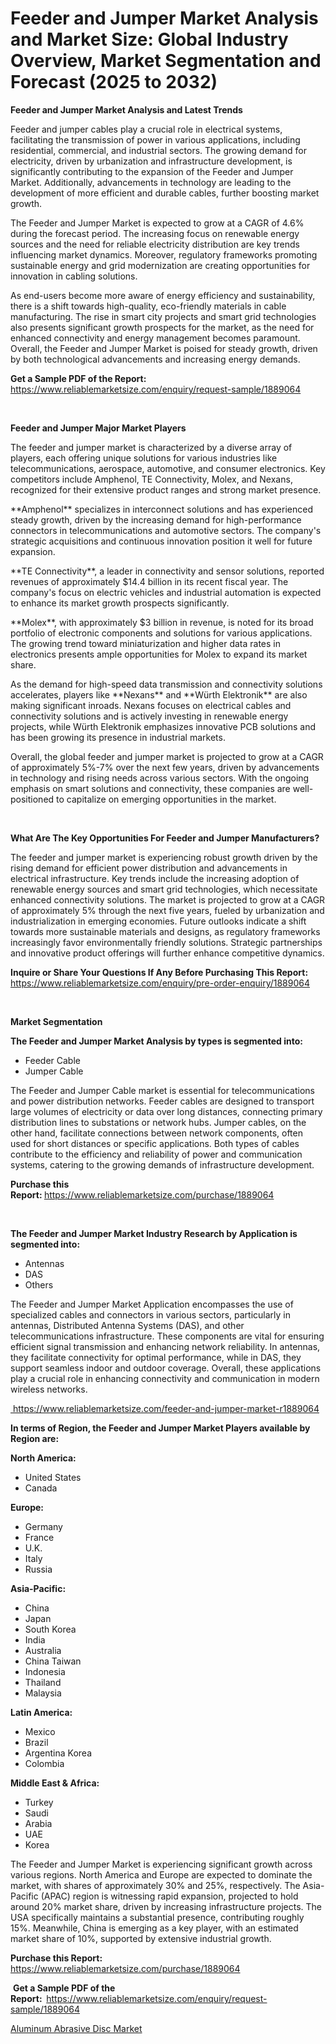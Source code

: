 <p><h1>Feeder and Jumper Market Analysis and Market Size: Global Industry Overview, Market Segmentation and Forecast (2025 to 2032)</h1></p><p><strong>Feeder and Jumper Market Analysis and Latest Trends</strong></p>
<p><p>Feeder and jumper cables play a crucial role in electrical systems, facilitating the transmission of power in various applications, including residential, commercial, and industrial sectors. The growing demand for electricity, driven by urbanization and infrastructure development, is significantly contributing to the expansion of the Feeder and Jumper Market. Additionally, advancements in technology are leading to the development of more efficient and durable cables, further boosting market growth.</p><p>The Feeder and Jumper Market is expected to grow at a CAGR of 4.6% during the forecast period. The increasing focus on renewable energy sources and the need for reliable electricity distribution are key trends influencing market dynamics. Moreover, regulatory frameworks promoting sustainable energy and grid modernization are creating opportunities for innovation in cabling solutions. </p><p>As end-users become more aware of energy efficiency and sustainability, there is a shift towards high-quality, eco-friendly materials in cable manufacturing. The rise in smart city projects and smart grid technologies also presents significant growth prospects for the market, as the need for enhanced connectivity and energy management becomes paramount. Overall, the Feeder and Jumper Market is poised for steady growth, driven by both technological advancements and increasing energy demands.</p></p>
<p><strong>Get a Sample PDF of the Report:&nbsp;</strong> <a href="https://www.reliablemarketsize.com/enquiry/request-sample/1889064?utm_campaign=1872&utm_medium=2&utm_source=Github&utm_content=ia&utm_term=14012025&utm_id=feeder-and-jumper">https://www.reliablemarketsize.com/enquiry/request-sample/1889064</a></p>
<p>&nbsp;</p>
<p><strong>Feeder and Jumper Major Market Players</strong></p>
<p><p>The feeder and jumper market is characterized by a diverse array of players, each offering unique solutions for various industries like telecommunications, aerospace, automotive, and consumer electronics. Key competitors include Amphenol, TE Connectivity, Molex, and Nexans, recognized for their extensive product ranges and strong market presence.</p><p>**Amphenol** specializes in interconnect solutions and has experienced steady growth, driven by the increasing demand for high-performance connectors in telecommunications and automotive sectors. The company's strategic acquisitions and continuous innovation position it well for future expansion.</p><p>**TE Connectivity**, a leader in connectivity and sensor solutions, reported revenues of approximately $14.4 billion in its recent fiscal year. The company's focus on electric vehicles and industrial automation is expected to enhance its market growth prospects significantly. </p><p>**Molex**, with approximately $3 billion in revenue, is noted for its broad portfolio of electronic components and solutions for various applications. The growing trend toward miniaturization and higher data rates in electronics presents ample opportunities for Molex to expand its market share.</p><p>As the demand for high-speed data transmission and connectivity solutions accelerates, players like **Nexans** and **Würth Elektronik** are also making significant inroads. Nexans focuses on electrical cables and connectivity solutions and is actively investing in renewable energy projects, while Würth Elektronik emphasizes innovative PCB solutions and has been growing its presence in industrial markets.</p><p>Overall, the global feeder and jumper market is projected to grow at a CAGR of approximately 5%-7% over the next few years, driven by advancements in technology and rising needs across various sectors. With the ongoing emphasis on smart solutions and connectivity, these companies are well-positioned to capitalize on emerging opportunities in the market.</p></p>
<p>&nbsp;</p>
<p><strong>What Are The Key Opportunities For Feeder and Jumper Manufacturers?</strong></p>
<p><p>The feeder and jumper market is experiencing robust growth driven by the rising demand for efficient power distribution and advancements in electrical infrastructure. Key trends include the increasing adoption of renewable energy sources and smart grid technologies, which necessitate enhanced connectivity solutions. The market is projected to grow at a CAGR of approximately 5% through the next five years, fueled by urbanization and industrialization in emerging economies. Future outlooks indicate a shift towards more sustainable materials and designs, as regulatory frameworks increasingly favor environmentally friendly solutions. Strategic partnerships and innovative product offerings will further enhance competitive dynamics.</p></p>
<p><strong>Inquire or Share Your Questions If Any Before Purchasing This Report:</strong> <a href="https://www.reliablemarketsize.com/enquiry/pre-order-enquiry/1889064?utm_campaign=1872&utm_medium=2&utm_source=Github&utm_content=ia&utm_term=14012025&utm_id=feeder-and-jumper">https://www.reliablemarketsize.com/enquiry/pre-order-enquiry/1889064</a></p>
<p>&nbsp;</p>
<p><strong>Market Segmentation</strong></p>
<p><strong>The Feeder and Jumper Market Analysis by types is segmented into:</strong></p>
<p><ul><li>Feeder Cable</li><li>Jumper Cable</li></ul></p>
<p><p>The Feeder and Jumper Cable market is essential for telecommunications and power distribution networks. Feeder cables are designed to transport large volumes of electricity or data over long distances, connecting primary distribution lines to substations or network hubs. Jumper cables, on the other hand, facilitate connections between network components, often used for short distances or specific applications. Both types of cables contribute to the efficiency and reliability of power and communication systems, catering to the growing demands of infrastructure development.</p></p>
<p><strong>Purchase this Report:&nbsp;</strong><a href="https://www.reliablemarketsize.com/purchase/1889064?utm_campaign=1872&utm_medium=2&utm_source=Github&utm_content=ia&utm_term=14012025&utm_id=feeder-and-jumper">https://www.reliablemarketsize.com/purchase/1889064</a></p>
<p>&nbsp;</p>
<p><strong>The Feeder and Jumper Market Industry Research by Application is segmented into:</strong></p>
<p><ul><li>Antennas</li><li>DAS</li><li>Others</li></ul></p>
<p><p>The Feeder and Jumper Market Application encompasses the use of specialized cables and connectors in various sectors, particularly in antennas, Distributed Antenna Systems (DAS), and other telecommunications infrastructure. These components are vital for ensuring efficient signal transmission and enhancing network reliability. In antennas, they facilitate connectivity for optimal performance, while in DAS, they support seamless indoor and outdoor coverage. Overall, these applications play a crucial role in enhancing connectivity and communication in modern wireless networks.</p></p>
<p><a href="https://www.reliablemarketsize.com/feeder-and-jumper-market-r1889064?utm_campaign=1872&utm_medium=2&utm_source=Github&utm_content=ia&utm_term=14012025&utm_id=feeder-and-jumper">&nbsp;https://www.reliablemarketsize.com/feeder-and-jumper-market-r1889064</a></p>
<p><strong>In terms of Region, the Feeder and Jumper Market Players available by Region are:</strong></p>
<p>
    <p> <strong> North America: </strong>
        <ul>
            <li>United States</li>
            <li>Canada</li>
        </ul>
        </p> 
    <p> <strong> Europe: </strong>
        <ul>
            <li>Germany</li>
            <li>France</li>
            <li>U.K.</li>
            <li>Italy</li>
            <li>Russia</li>
        </ul>
        </p> 
    <p> <strong> Asia-Pacific: </strong>
        <ul>
            <li>China</li>
            <li>Japan</li>
            <li>South Korea</li>
            <li>India</li>
            <li>Australia</li>
            <li>China Taiwan</li>
            <li>Indonesia</li>
            <li>Thailand</li>
            <li>Malaysia</li>
        </ul>
        </p> 
    <p> <strong> Latin America: </strong>
        <ul>
            <li>Mexico</li>
            <li>Brazil</li>
            <li>Argentina Korea</li>
            <li>Colombia</li>
        </ul>
        </p> 
    <p> <strong> Middle East & Africa: </strong>
        <ul>
            <li>Turkey</li>
            <li>Saudi</li>
            <li>Arabia</li>
            <li>UAE</li>
            <li>Korea</li>
        </ul>
    </p>
    </p>
<p><p>The Feeder and Jumper Market is experiencing significant growth across various regions. North America and Europe are expected to dominate the market, with shares of approximately 30% and 25%, respectively. The Asia-Pacific (APAC) region is witnessing rapid expansion, projected to hold around 20% market share, driven by increasing infrastructure projects. The USA specifically maintains a substantial presence, contributing roughly 15%. Meanwhile, China is emerging as a key player, with an estimated market share of 10%, supported by extensive industrial growth.</p></p>
<p><strong>Purchase this Report: </strong><a href="https://www.reliablemarketsize.com/purchase/1889064?utm_campaign=1872&utm_medium=2&utm_source=Github&utm_content=ia&utm_term=14012025&utm_id=feeder-and-jumper">https://www.reliablemarketsize.com/purchase/1889064</a></p>
<p>&nbsp;<strong>Get a Sample PDF of the Report:&nbsp;&nbsp;</strong><a href="https://www.reliablemarketsize.com/enquiry/request-sample/1889064?utm_campaign=1872&utm_medium=2&utm_source=Github&utm_content=ia&utm_term=14012025&utm_id=feeder-and-jumper">https://www.reliablemarketsize.com/enquiry/request-sample/1889064</a></p>
<p><strong></strong></p>
<p><p><a href="https://github.com/BryceTownsendr/Market-Research-Report-List-7/blob/main/aluminum-abrasive-disc-market.md?utm_campaign=1872&utm_medium=2&utm_source=Github&utm_content=ia&utm_term=14012025&utm_id=feeder-and-jumper">Aluminum Abrasive Disc Market</a></p></p>